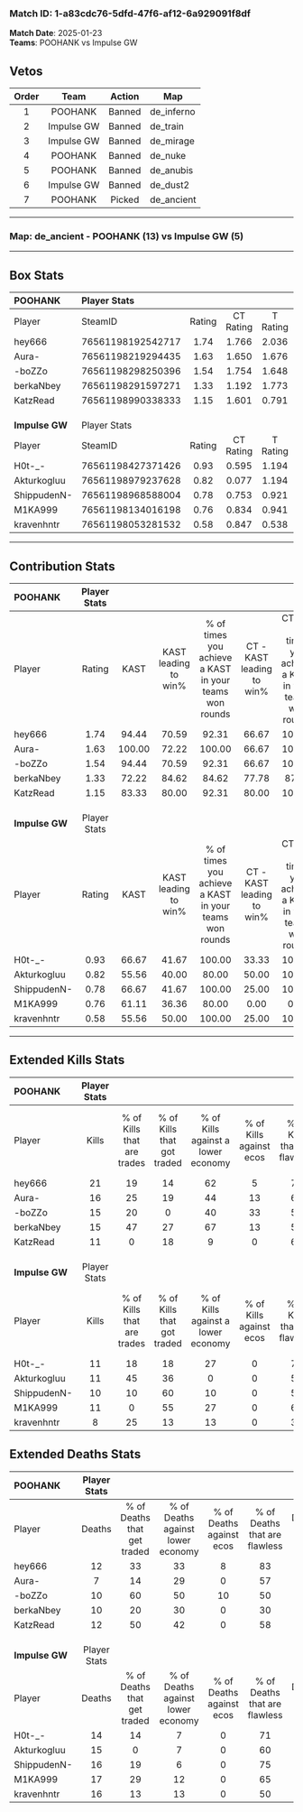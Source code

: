### Match ID: 1-a83cdc76-5dfd-47f6-af12-6a929091f8df  
**Match Date**: 2025-01-23  
**Teams**: POOHANK vs Impulse GW  

## Vetos  

| Order | Team | Action | Map |
| :---: | :--: | :----: | --- |
| 1 | POOHANK | Banned | de_inferno |
| 2 | Impulse GW | Banned | de_train |
| 3 | Impulse GW | Banned | de_mirage |
| 4 | POOHANK | Banned | de_nuke |
| 5 | POOHANK | Banned | de_anubis |
| 6 | Impulse GW | Banned | de_dust2 |
| 7 | POOHANK | Picked | de_ancient |

---  

### **Map**: de_ancient - POOHANK (13) vs Impulse GW (5)  
---  

## Box Stats  

| **POOHANK**    | Player Stats      |        |           |          |        |       |       |         |        |      |     |
| :- | :- | :-: | :-: | :-: | :-: | :-: | :-: | :-: | :-: | :-: | :-: |
| Player         | SteamID           | Rating | CT Rating | T Rating |  KAST  |  ADR  | Kills | Assists | Deaths | K/D  | HS% |
| hey666         | 76561198192542717 |  1.74  |   1.766   |  2.036   | 94.44  | 100.8 |  21   |    2    |   12   | 1.75 | 52  |
| Aura-          | 76561198219294435 |  1.63  |   1.650   |  1.676   | 100.00 | 81.3  |  16   |    3    |   7    | 2.29 | 43  |
| -boZZo         | 76561198298250396 |  1.54  |   1.754   |  1.648   | 94.44  | 98.8  |  15   |    9    |   10   | 1.50 | 53  |
| berkaNbey      | 76561198291597271 |  1.33  |   1.192   |  1.773   | 72.22  | 85.8  |  15   |    7    |   10   | 1.50 | 26  |
| KatzRead       | 76561198990338333 |  1.15  |   1.601   |  0.791   | 83.33  | 83.1  |  11   |    8    |   12   | 0.92 | 72  |
|                |                   |        |           |          |        |       |       |         |        |      |     |
|                |                   |        |           |          |        |       |       |         |        |      |     |
|                |                   |        |           |          |        |       |       |         |        |      |     |
| **Impulse GW** | Player Stats      |        |           |          |        |       |       |         |        |      |     |
| Player         | SteamID           | Rating | CT Rating | T Rating |  KAST  |  ADR  | Kills | Assists | Deaths | K/D  | HS% |
| H0t-_-         | 76561198427371426 |  0.93  |   0.595   |  1.194   | 66.67  | 73.9  |  11   |    6    |   14   | 0.79 | 72  |
| Akturkogluu    | 76561198979237628 |  0.82  |   0.077   |  1.194   | 55.56  | 75.1  |  11   |    5    |   15   | 0.73 | 63  |
| ShippudenN-    | 76561198968588004 |  0.78  |   0.753   |  0.921   | 66.67  | 63.7  |  10   |    3    |   16   | 0.63 | 50  |
| M1KA999        | 76561198134016198 |  0.76  |   0.834   |  0.941   | 61.11  | 66.7  |  11   |    2    |   17   | 0.65 | 63  |
| kravenhntr     | 76561198053281532 |  0.58  |   0.847   |  0.538   | 55.56  | 53.3  |   8   |    6    |   16   | 0.50 | 50  |
---  

## Contribution Stats  

| **POOHANK**    | Player Stats |        |                      |                                                        |                           |                                                             |                          |                                                            |
| :- | :-: | :-: | :-: | :-: | :-: | :-: | :-: | :-: |
| Player         |    Rating    |  KAST  | KAST leading to win% | % of times you achieve a KAST in your teams won rounds | CT - KAST leading to win% | CT - % of times you achieve a KAST in your teams won rounds | T - KAST leading to win% | T - % of times you achieve a KAST in your teams won rounds |
| hey666         |     1.74     | 94.44  |        70.59         |                         92.31                          |           66.67           |                           100.00                            |          80.00           |                           80.00                            |
| Aura-          |     1.63     | 100.00 |        72.22         |                         100.00                         |           66.67           |                           100.00                            |          83.33           |                           100.00                           |
| -boZZo         |     1.54     | 94.44  |        70.59         |                         92.31                          |           66.67           |                           100.00                            |          80.00           |                           80.00                            |
| berkaNbey      |     1.33     | 72.22  |        84.62         |                         84.62                          |           77.78           |                            87.50                            |          100.00          |                           80.00                            |
| KatzRead       |     1.15     | 83.33  |        80.00         |                         92.31                          |           80.00           |                           100.00                            |          80.00           |                           80.00                            |
|                |              |        |                      |                                                        |                           |                                                             |                          |                                                            |
|                |              |        |                      |                                                        |                           |                                                             |                          |                                                            |
|                |              |        |                      |                                                        |                           |                                                             |                          |                                                            |
| **Impulse GW** | Player Stats |        |                      |                                                        |                           |                                                             |                          |                                                            |
| Player         |    Rating    |  KAST  | KAST leading to win% | % of times you achieve a KAST in your teams won rounds | CT - KAST leading to win% | CT - % of times you achieve a KAST in your teams won rounds | T - KAST leading to win% | T - % of times you achieve a KAST in your teams won rounds |
| H0t-_-         |     0.93     | 66.67  |        41.67         |                         100.00                         |           33.33           |                           100.00                            |          44.44           |                           100.00                           |
| Akturkogluu    |     0.82     | 55.56  |        40.00         |                         80.00                          |           50.00           |                           100.00                            |          37.50           |                           75.00                            |
| ShippudenN-    |     0.78     | 66.67  |        41.67         |                         100.00                         |           25.00           |                           100.00                            |          50.00           |                           100.00                           |
| M1KA999        |     0.76     | 61.11  |        36.36         |                         80.00                          |           0.00            |                            0.00                             |          50.00           |                           100.00                           |
| kravenhntr     |     0.58     | 55.56  |        50.00         |                         100.00                         |           25.00           |                           100.00                            |          66.67           |                           100.00                           |
---  

## Extended Kills Stats  

| **POOHANK**    | Player Stats |                            |                            |                                    |                         |                              |                                 |                                       |                    |           |
| :- | :-: | :-: | :-: | :-: | :-: | :-: | :-: | :-: | :-: | :-: |
| Player         |    Kills     | % of Kills that are trades | % of Kills that got traded | % of Kills against a lower economy | % of Kills against ecos | % of Kills that are flawless | % of Kills that are close duels | % of Kills that are assisted by flash | Pistol Round Kills | AWP Kills |
| hey666         |      21      |             19             |             14             |                 62                 |            5            |              76              |               10                |                   0                   |         3          |     2     |
| Aura-          |      16      |             25             |             19             |                 44                 |           13            |              69              |                6                |                   0                   |         0          |     1     |
| -boZZo         |      15      |             20             |             0              |                 40                 |           33            |              53              |                7                |                   0                   |         0          |     1     |
| berkaNbey      |      15      |             47             |             27             |                 67                 |           13            |              53              |                7                |                   7                   |         0          |     0     |
| KatzRead       |      11      |             0              |             18             |                 9                  |            0            |              64              |                0                |                   0                   |         0          |     4     |
|                |              |                            |                            |                                    |                         |                              |                                 |                                       |                    |           |
|                |              |                            |                            |                                    |                         |                              |                                 |                                       |                    |           |
|                |              |                            |                            |                                    |                         |                              |                                 |                                       |                    |           |
| **Impulse GW** | Player Stats |                            |                            |                                    |                         |                              |                                 |                                       |                    |           |
| Player         |    Kills     | % of Kills that are trades | % of Kills that got traded | % of Kills against a lower economy | % of Kills against ecos | % of Kills that are flawless | % of Kills that are close duels | % of Kills that are assisted by flash | Pistol Round Kills | AWP Kills |
| H0t-_-         |      11      |             18             |             18             |                 27                 |            0            |              73              |               18                |                   9                   |         0          |     4     |
| Akturkogluu    |      11      |             45             |             36             |                 0                  |            0            |              55              |                9                |                   0                   |         0          |     0     |
| ShippudenN-    |      10      |             10             |             60             |                 10                 |            0            |              50              |                0                |                  10                   |         0          |     1     |
| M1KA999        |      11      |             0              |             55             |                 27                 |            0            |              64              |                9                |                  18                   |         0          |     0     |
| kravenhntr     |      8       |             25             |             13             |                 13                 |            0            |              38              |                0                |                  13                   |         0          |     2     |
## Extended Deaths Stats  

| **POOHANK**    | Player Stats |                             |                                   |                          |                               |                            |                           |               |
| :- | :-: | :-: | :-: | :-: | :-: | :-: | :-: | :-: |
| Player         |    Deaths    | % of Deaths that get traded | % of Deaths against lower economy | % of Deaths against ecos | % of Deaths that are flawless | % of Deaths that are close | % of Deaths while blinded | Deaths to AWP |
| hey666         |      12      |             33              |                33                 |            8             |              83               |             0              |            17             |       0       |
| Aura-          |      7       |             14              |                29                 |            0             |              57               |             29             |             0             |       0       |
| -boZZo         |      10      |             60              |                50                 |            10            |              50               |             0              |            20             |       0       |
| berkaNbey      |      10      |             20              |                30                 |            0             |              30               |             0              |             0             |       0       |
| KatzRead       |      12      |             50              |                42                 |            0             |              58               |             17             |             8             |       0       |
|                |              |                             |                                   |                          |                               |                            |                           |               |
|                |              |                             |                                   |                          |                               |                            |                           |               |
|                |              |                             |                                   |                          |                               |                            |                           |               |
| **Impulse GW** | Player Stats |                             |                                   |                          |                               |                            |                           |               |
| Player         |    Deaths    | % of Deaths that get traded | % of Deaths against lower economy | % of Deaths against ecos | % of Deaths that are flawless | % of Deaths that are close | % of Deaths while blinded | Deaths to AWP |
| H0t-_-         |      14      |             14              |                 7                 |            0             |              71               |             0              |             0             |       0       |
| Akturkogluu    |      15      |              0              |                 7                 |            0             |              60               |             7              |             0             |       1       |
| ShippudenN-    |      16      |             19              |                 6                 |            0             |              75               |             13             |             6             |       0       |
| M1KA999        |      17      |             29              |                12                 |            0             |              65               |             0              |             0             |       1       |
| kravenhntr     |      16      |             13              |                13                 |            0             |              50               |             13             |             0             |       1       |
